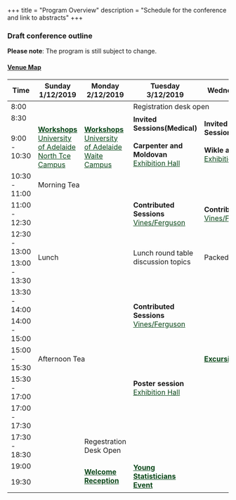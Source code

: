 +++
title = "Program Overview"
description = "Schedule for the conference and link to abstracts"
+++

### Draft conference outline

<!--- See example at https://codepen.io/paulobrien/pen/gWoVzN for scrolling table -->


**Please note**: The program is still subject to change.


#### [Venue Map](https://wineaustralia.com.au/uploads/general/NWC12064-Floor-Plan-Isometric-Web-002.pdf)

<div class="table-responsive">
<table id="outline" class="tg table-fixed" data-tablesaw-mode="columntoggle">
<colgroup>
<col style="width: 9%">
<col style="width: 11%">
<col style="width: 11%">
<col style="width: 16%">
<col style="width: 19%">
<col style="width: 18%">
<col style="width: 16%">
</colgroup>
  <thead>
    <tr>
    <th class="tg-0pky">Time</th>
    <th class="tg-0pky">Sunday 1/12/2019</th>
    <th class="tg-0pky">Monday 2/12/2019</th>
    <th class="tg-0pky">Tuesday 3/12/2019</th>
    <th class="tg-0pky">Wednesday 4/12/2019</th>
    <th class="tg-0pky">Thursday 5/12/2019</th>
    <th class="tg-0pky">Friday 6/12/2019</th>
    </tr>
  </thead>
  <tbody>
  <tr>
    <td class="tg-0pky">8:00<br></td>
    <td></td>
    <td></td>
    <td class="tg-c3ow" colspan="4">Registration desk open</td>
  </tr>
  <tr>
    <td class="tg-0pky">8:30</td>
    <td class="tg-c3ow"></td>
    <td class="tg-c3ow"></td>
    <td class="tg-rbmo" rowspan="2"><b>Invited Sessions(Medical)<br><br>Carpenter and Moldovan</b><br><a href="https://wineaustralia.com.au/uploads/general/NWC12064-Floor-Plan-Isometric-Web-002.pdf" style="color: #0a4719;" target=_blank>Exhibition Hall</a></td>
    <td class="tg-rbmo" rowspan="2"><b>Invited Sessions(Environmental)<br><br>Wikle and Robertson</b><br><a href="https://wineaustralia.com.au/uploads/general/NWC12064-Floor-Plan-Isometric-Web-002.pdf" style="color: #0a4719;" target=_blank>Exhibition Hall</a></td>
    <td class="tg-rbmo" rowspan="2"><b>Invited Sessions(Agriculture)<br><br>Bustos-Korts and De Faveri</b><br><a href="https://wineaustralia.com.au/uploads/general/NWC12064-Floor-Plan-Isometric-Web-002.pdf" style="color: #0a4719;" target=_blank>Exhibition Hall</a></td>
    <td class="tg-rbmo" rowspan="2"><b>Invited Sessions(Methods)<br><br>Czado and Anderson</b><br><a href="https://wineaustralia.com.au/uploads/general/NWC12064-Floor-Plan-Isometric-Web-002.pdf" style="color: #0a4719;" target=_blank>Exhibition Hall</td>
  </tr>
  <tr>
    <td class="tg-0pky">9:00 - 10:30</td>
    <td class="tg-elvq"><a href="/workshops/" style="color: #0a4719;"><b>Workshops</b></a>
    <br><a href="https://www.adelaide.edu.au/campuses/mapscurrent/north_terrace.pdf" style="color: #0a4719;" target=_blank>University of Adelaide North Tce Campus</a></td>
    <td class="tg-elvq"><a href="/workshops/" style="color: #0a4719;"><b>Workshops</b></a>
    <br><a href="https://www.adelaide.edu.au/campuses/mapscurrent/waite.pdf" style="color: #0a4719;" target=_blank>University of Adelaide Waite Campus</a></td>
  </tr>
  <tr>
    <td class="tg-0pky">10:30 - 11:00</td>
    <td class="tg-c3ow" colspan="6">Morning Tea</td>
  </tr>
  <tr>
    <td class="tg-0pky">11:00 - 12:30</td>
    <td class="tg-elvq"></td>
    <td class="tg-elvq"></td>
    <td class="tg-tu0f"><b>Contributed Sessions</b><br><a href="https://wineaustralia.com.au/uploads/general/NWC12064-Floor-Plan-Isometric-Web-002.pdf" style="color: #0a4719;" target=_blank>Vines/Ferguson</td>
    <td class="tg-tu0f"><b>Contributed Sessions</b><br><a href="https://wineaustralia.com.au/uploads/general/NWC12064-Floor-Plan-Isometric-Web-002.pdf" style="color: #0a4719;" target=_blank>Vines/Ferguson</td>
    <td class="tg-tu0f"><b>Contributed Sessions</b><br><a href="https://wineaustralia.com.au/uploads/general/NWC12064-Floor-Plan-Isometric-Web-002.pdf" style="color: #0a4719;" target=_blank>Vines/Ferguson</td>
    <td class="tg-tu0f"><b>Contributed Sessions</b><br><a href="https://wineaustralia.com.au/uploads/general/NWC12064-Floor-Plan-Isometric-Web-002.pdf" style="color: #0a4719;" target=_blank>Vines/Ferguson</td>
  </tr>
  <tr>
    <td class="tg-0pky">12:30 - 13:00</td>
    <td class="tg-c3ow" rowspan="2" colspan="2">Lunch</td>
    <td class="tg-c3ow" rowspan="2">Lunch round table discussion topics</td>
    <td class="tg-c3ow" rowspan="2">Packed lunch</td>
    <td class="tg-c3ow" rowspan="2">AGM Lunch</td>
    <td class="tg-c3ow">Conference close</td>
  </tr>
  <tr>
    <td class="tg-0pky">13:00 - 13:30</td>
    <!--<td class="tg-c3ow" colspan="2">Lunch</td>
    <td class="tg-c3ow">Lunch round table discussion topics</td>
    <td class="tg-c3ow">Packed lunch</td>
    <td class="tg-c3ow">AGM Lunch</td>-->
    <td class="tg-qs5d" rowspan="2"><b>School poster competition<br>Sandwich lunch, farewell drinks</b><br><a href="https://wineaustralia.com.au/uploads/general/NWC12064-Floor-Plan-Isometric-Web-002.pdf" style="color: #0a4719;" target=_blank>Exhibition Hall</td>
  </tr>
  <tr>
  <td class="tg-0pky">13:30 - 14:00</td>
  <td class="tg-elvq" rowspan="2"></td>
  <td class="tg-elvq" rowspan="2"></td>
    <td class="tg-tu0f" rowspan="2"><b>Contributed Sessions</b><br><a href="https://wineaustralia.com.au/uploads/general/NWC12064-Floor-Plan-Isometric-Web-002.pdf" style="color: #0a4719;" target=_blank>Vines/Ferguson</td>
    <td class="tg-og4q" rowspan="5"><a href="/social/" style="color: #0a4719;"><b>Excursions</b></a></td>
    <td class="tg-tu0f" rowspan="2"><b>Contributed Sessions</b><br><a href="https://wineaustralia.com.au/uploads/general/NWC12064-Floor-Plan-Isometric-Web-002.pdf" style="color: #0a4719;" target=_blank>Vines/Ferguson</td>
  </tr>
  <tr>
    <td class="tg-0pky">14:00 - 15:00</td>
    <td class="tg-og4h" rowspan="3">Biometry for Science Teachers – satellite event</td>
  </tr>
  <tr>
    <td class="tg-0pky">15:00 - 15:30</td>
    <td class="tg-c3ow" colspan="3">Afternoon Tea</td>
    <td class="tg-c3ow">Afternoon tea</td>
  </tr>
  <tr>
    <td class="tg-0pky">15:30 - 17:00</td>
    <td class="tg-elvq"></td>
    <td class="tg-elvq"></td>
    <td class="tg-qs5d"><b>Poster session</b><br><a href="https://wineaustralia.com.au/uploads/general/NWC12064-Floor-Plan-Isometric-Web-002.pdf" style="color: #0a4719;" target=_blank>Exhibition Hall</td>
    <td class="tg-tu0f"><b>Contributed Sessions</b><br><a href="https://wineaustralia.com.au/uploads/general/NWC12064-Floor-Plan-Isometric-Web-002.pdf" style="color: #0a4719;" target=_blank>Vines/Ferguson</td>
  </tr>
  <tr>
    <td class="tg-0pky">17:00 - 17:30</td>
    <td></td>
    <td></td>
    <td></td>
    <td></td>
    <td></td>
  </tr>
  
  <tr>
    <td class="tg-0pky">17:30 - 18:30</td>
    <td></td>
    <td>Regestration Desk Open</td>
    <td></td>
    <td></td>
    <td></td>
    <td></td>
  </tr>
  
  <tr>
    <td class="tg-0pky">19:00</td>
    <td></td>
    <td class="tg-og4q" rowspan="2"><a href="/social/" style="color: #0a4719;"><b>Welcome Reception</b></a></td>
    <td class="tg-og4q" rowspan="2"><a href="/social/#young-statisticians-event" style="color: #0a4719;"><b>Young Statisticians Event</b></a></td>
    <td></td>
    <td></td>
    <td></td>
  </tr>
  <tr>
    <td class="tg-0pky">19:30</td>
    <!--<td class="tg-0lax"></td>
    <td class="tg-0lax"></td>-->
    <td class="tg-0lax"></td>
    <td class="tg-0lax"></td>
    <td class="tg-og4q"><a href="/social/" style="color: #0a4719;"><b>Conference dinner and awards session</b></a></td>
    <td class="tg-0lax"></td>
  </tr>
  </tbody>
</table>
</div>

<!--- <script>$('#outline').fixedHeaderTable({ footer: false, cloneHeadToFoot: false, fixedColumn: true });</script> --->

